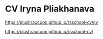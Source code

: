 # CV Iryna Pliakhanava

https://plushraccoon.github.io/rsschool-cv/cv

https://plushraccoon.github.io/rsschool-cv/
